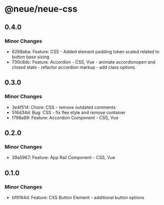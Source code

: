 # @neue/neue-css

## 0.4.0

### Minor Changes

- 6268aba: Feature: CSS - Added element padding token scaled related to button base sizing
- 730c8dc: Feature: Accordion - CSS, Vue - animate accordionopen and closed state - refactor accordion markup - add class options

## 0.3.0

### Minor Changes

- 3e4f514: Chore: CSS - remove outdated comments
- 516d34d: Bug: CSS - fix flex style and remove container
- f798a89: Feature: Accordion Component - CSS, Vue

## 0.2.0

### Minor Changes

- 39a5967: Feature: App Rail Component - CSS, Vue

## 0.1.0

### Minor Changes

- bf9164d: Feature: CSS Button Element - additional button options
